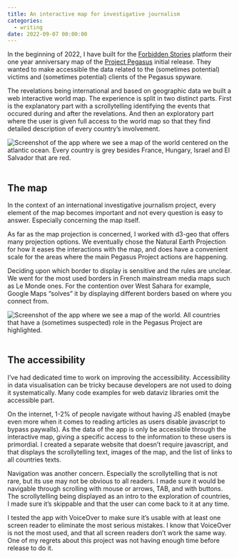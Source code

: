 ```yaml
---
title: An interactive map for investigative journalism
categories:
  - writing
date: 2022-09-07 00:00:00
---
```


In the beginning of 2022, I have built for the <a href="https://forbiddenstories.org">Forbidden Stories</a> platform their one year anniversary map of the <a href="https://forbiddenstories.org/about-the-pegasus-project/">Project Pegasus</a> initial release. They wanted to make accessible the data related to the (sometimes potential) victims and (sometimes potential) clients of the Pegasus spyware.

The revelations being international and based on geographic data we built a web interactive world map. The experience is split in two distinct parts. First is the explanatory part with a scrollytelling identifying the events that occured during and after the revelations. And then an exploratory part where the user is given full access to the world map so that they find detailed description of every country’s involvement.

<!-- <a href="https://forbiddenstories.org/pegasus-project-impacts-map/">The result is available here.</a> -->

<img src="https://live.staticflickr.com/65535/52341331315_456c3daaab_z.jpg" alt="Screenshot of the app where we see a map of the world centered on the atlantic ocean. Every country is grey besides France, Hungary, Israel and El Salvador that are red.">
&nbsp;

## The map

In the context of an international investigative journalism project, every element of the map becomes important and not every question is easy to answer. Especially concerning the map itself.

As far as the map projection is concerned, I worked with d3-geo that offers many projection options. We eventually chose the Natural Earth Projection for how it eases the interactions with the map, and does have a convenient scale for the areas where the main Pegasus Project actions are happening.

Deciding upon which border to display is sensitive and the rules are unclear. We went for the most used borders in French mainstream media maps such as Le Monde ones. For the contention over West Sahara for example, Google Maps “solves” it by displaying different borders based on where you connect from.

<img src="https://live.staticflickr.com/65535/52341204944_92e20ac651_z.jpg" alt="Screenshot of the app where we see a map of the world. All countries that have a (sometimes suspected) role in the Pegasus Project are highlighted.">
&nbsp;

## The accessibility

I’ve had dedicated time to work on improving the accessibility. Accessibility in data visualisation can be tricky because developers are not used to doing it systematically. Many code examples for web dataviz libraries omit the accessible part. 

On the internet, 1-2% of people navigate without having JS enabled (maybe even more when it comes to reading articles as users disable javascript to bypass paywalls). As the data of the app is only be accessible through the interactive map, giving a specific access to the information to these users is primordial. I created a separate website that doesn’t require javascript, and that displays the scrollytelling text, images of the map, and the list of links to all countries texts.

Navigation was another concern. Especially the scrollytelling that is not rare, but its use may not be obvious to all readers. I made sure it would be navigable through scrolling with mouse or arrows, TAB, and with buttons. The scrollytelling being displayed as an intro to the exploration of countries, I made sure it’s skippable and that the user can come back to it at any time.

I tested the app with VoiceOver to make sure it’s usable with at least one screen reader to eliminate the most serious mistakes. I know that VoiceOver is not the most used, and that all screen readers don’t work the same way. One of my regrets about this project was not having enough time before release to do it.